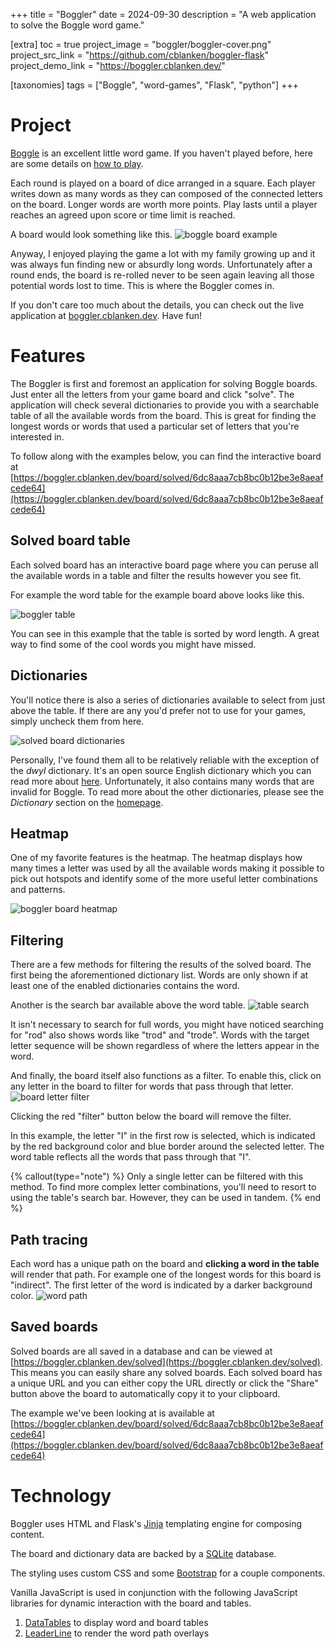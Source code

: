 +++
title = "Boggler"
date = 2024-09-30
description = "A web application to solve the Boggle word game."

[extra]
toc = true
project_image = "boggler/boggler-cover.png"
project_src_link = "https://github.com/cblanken/boggler-flask"
project_demo_link = "https://boggler.cblanken.dev/"

[taxonomies]
tags = ["Boggle", "word-games", "Flask", "python"]
+++

# Project
[Boggle](https://en.wikipedia.org/wiki/Boggle) is an excellent little word
game. If you haven't played before, here are some details on [how to
play](https://en.wikipedia.org/wiki/Boggle#Rules).

Each round is played on a board of dice arranged in a square. Each player
writes down as many words as they can composed of the connected letters on the
board. Longer words are worth more points. Play lasts until a player reaches an
agreed upon score or time limit is reached.

A board would look something like this.
![boggle board example](/images/boggler/boggler_board.png)

Anyway, I enjoyed playing the game a lot with my family growing up and it was
always fun finding new or absurdly long words. Unfortunately after a round
ends, the board is re-rolled never to be seen again leaving all those potential
words lost to time. This is where the Boggler comes in.

If you don't care too much about the details, you can check out the live
application at [boggler.cblanken.dev](https://boggler.cblanken.dev). Have fun!

# Features
The Boggler is first and foremost an application for solving Boggle boards.
Just enter all the letters from your game board and click "solve". The
application will check several dictionaries to provide you with a
searchable table of all the available words from the board. This is great for
finding the longest words or words that used a particular set of letters that
you're interested in.


To follow along with the examples below, you can find the interactive board at
[https://boggler.cblanken.dev/board/solved/6dc8aaa7cb8bc0b12be3e8aeafcede64](https://boggler.cblanken.dev/board/solved/6dc8aaa7cb8bc0b12be3e8aeafcede64)

## Solved board table
Each solved board has an interactive board page where you can peruse all the
available words in a table and filter the results however you see fit.

For example the word table for the example board above looks like this.

![boggler table](/images/boggler/boggler_table.png)

You can see in this example that the table is sorted by word length. A great
way to find some of the cool words you might have missed.

## Dictionaries
You'll notice there is also a series of dictionaries available to select from
just above the table. If there are any you'd prefer not to use for your games,
simply uncheck them from here.

![solved board dictionaries](/images/boggler/dicts.png)

Personally, I've found them all to be relatively reliable with the exception of
the _dwyl_ dictionary. It's an open source English dictionary which you can
read more about [here](https://github.com/dwyl/english-words). Unfortunately,
it also contains many words that are invalid for Boggle. To read more about the
other dictionaries, please see the _Dictionary_ section on the
[homepage](https://boggler.cblanken.dev/board).


## Heatmap
One of my favorite features is the heatmap. The heatmap displays how many
times a letter was used by all the available words making it possible to pick
out hotspots and identify some of the more useful letter combinations and
patterns.

![boggler board heatmap](/images/boggler/boggler_heatmap.png)

## Filtering
There are a few methods for filtering the results of the solved board. The
first being the aforementioned dictionary list. Words are only shown if at
least one of the enabled dictionaries contains the word.

Another is the search bar available above the word table.
![table search](/images/boggler/table_search_rod.png)

It isn't necessary to search for full words, you might have noticed searching
for "rod" also shows words like "trod" and "trode". Words with the target
letter sequence will be shown regardless of where the letters appear in the
word.

And finally, the board itself also functions as a filter. To enable this, click
on any letter in the board to filter for words that pass through that letter.
![board letter filter](/images/boggler/letter_filter.png)

Clicking the red "filter" button below the board will remove the filter.

In this example, the letter "I" in the first row is selected, which is
indicated by the red background color and blue border around the selected
letter. The word table reflects all the words that pass through that "I".

{% callout(type="note") %}
Only a single letter can be filtered with this
method. To find more complex letter combinations, you'll need to resort to
using the table's search bar. However, they can be used in tandem.
{% end %}

## Path tracing
Each word has a unique path on the board and __clicking a word in the table__ will
render that path. For example one of the longest words for this board is
"indirect". The first letter of the word is indicated by a darker background
color. ![word path](/images/boggler/word_path.png)

## Saved boards

Solved boards are all saved in a database and can be viewed at
[https://boggler.cblanken.dev/solved](https://boggler.cblanken.dev/solved).
This means you can easily share any solved boards. Each solved board has a
unique URL and you can either copy the URL directly or click the "Share" button
above the board to automatically copy it to your clipboard.

The example we've been looking at is available at
[https://boggler.cblanken.dev/board/solved/6dc8aaa7cb8bc0b12be3e8aeafcede64](https://boggler.cblanken.dev/board/solved/6dc8aaa7cb8bc0b12be3e8aeafcede64)

# Technology
Boggler uses HTML and Flask's
[Jinja](https://flask.palletsprojects.com/en/2.3.x/templating/) templating
engine for composing content.

The board and dictionary data are backed by a [SQLite](https://www.sqlite.org) database.

The styling uses custom CSS and some [Bootstrap](https://getbootstrap.com) for a
couple components. 

Vanilla JavaScript is used in conjunction with the following JavaScript
libraries for dynamic interaction with the board and tables.
1. [DataTables](https://datatables.net) to display word and board tables
2. [LeaderLine](https://anseki.github.io/leader-line/) to render the word path overlays


